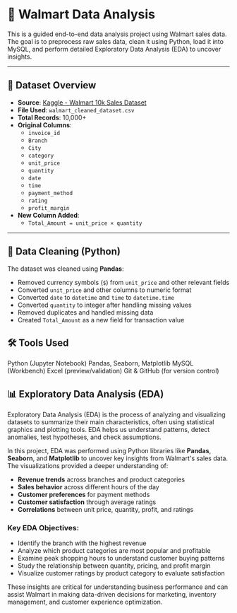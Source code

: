 # 🛒 Walmart Data Analysis

This is a guided end-to-end data analysis project using Walmart sales data. The goal is to preprocess raw sales data, clean it using Python, load it into MySQL, and perform detailed Exploratory Data Analysis (EDA) to uncover insights.

---

## 📁 Dataset Overview

- **Source**: [Kaggle - Walmart 10k Sales Dataset](https://www.kaggle.com/najir0123/walmart-10k-sales-datasets)
- **File Used**: `walmart_cleaned_dataset.csv`
- **Total Records**: 10,000+
- **Original Columns**:
  - `invoice_id`
  - `Branch`
  - `City`
  - `category`
  - `unit_price`
  - `quantity`
  - `date`
  - `time`
  - `payment_method`
  - `rating`
  - `profit_margin`
- **New Column Added**:
  - `Total_Amount = unit_price × quantity`

---

## 🧹 Data Cleaning (Python)

The dataset was cleaned using **Pandas**:
- Removed currency symbols (`$`) from `unit_price` and other relevant fields
- Converted `unit_price` and other columns to numeric format
- Converted `date` to `datetime` and `time` to `datetime.time`
- Converted `quantity` to integer after handling missing values
- Removed duplicates and handled missing data
- Created `Total_Amount` as a new field for transaction value

## 🛠️ Tools Used
Python (Jupyter Notebook)
Pandas, Seaborn, Matplotlib
MySQL (Workbench)
Excel (preview/validation)
Git & GitHub (for version control)

## 📊 Exploratory Data Analysis (EDA)

Exploratory Data Analysis (EDA) is the process of analyzing and visualizing datasets to summarize their main characteristics, often using statistical graphics and plotting tools. EDA helps us understand patterns, detect anomalies, test hypotheses, and check assumptions.

In this project, EDA was performed using Python libraries like **Pandas**, **Seaborn**, and **Matplotlib** to uncover key insights from Walmart's sales data. The visualizations provided a deeper understanding of:

- **Revenue trends** across branches and product categories
- **Sales behavior** across different hours of the day
- **Customer preferences** for payment methods
- **Customer satisfaction** through average ratings
- **Correlations** between unit price, quantity, profit, and ratings

### Key EDA Objectives:
- Identify the branch with the highest revenue
- Analyze which product categories are most popular and profitable
- Examine peak shopping hours to understand customer buying patterns
- Study the relationship between quantity, pricing, and profit margin
- Visualize customer ratings by product category to evaluate satisfaction

These insights are critical for understanding business performance and can assist Walmart in making data-driven decisions for marketing, inventory management, and customer experience optimization.


